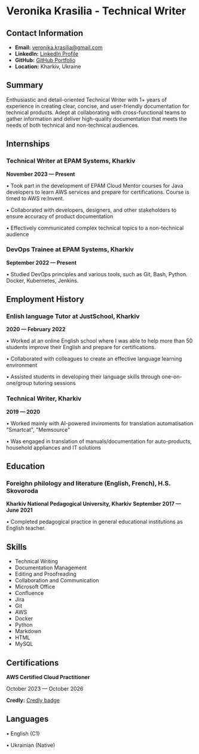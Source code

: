 # Veronika Krasilia - Technical Writer

## Contact Information
- **Email:** veronika.krasilia@gmail.com
- **LinkedIn:** [LinkedIn Profile](https://www.linkedin.com/in/veronika--krasilia)
- **GitHub:** [GitHub Portfolio](https://github.com/veronika2312/tech-writer-portfolio/tree/cloud-mentor-project)
- **Location:** Kharkiv, Ukraine

## Summary
Enthusiastic and detail-oriented Technical Writer with 1+ years of experience in creating clear, concise, and user-friendly documentation for technical products. Adept at collaborating with cross-functional teams to gather information and deliver high-quality documentation that meets the needs of both technical and non-technical audiences.

## Internships

### Technical Writer at EPAM Systems, Kharkiv
**November 2023 — Present**

• Took part in the development of EPAM Cloud Mentor courses
for Java developers to learn AWS services and prepare for
certifications. Course is timed to AWS re:Invent.    

• Collaborated with developers, designers, and other stakeholders
to ensure accuracy of product documentation

• Effectively communicated complex technical topics to a
non-technical audience

### DevOps Trainee at EPAM Systems, Kharkiv
**September 2022 — Present**

• Studied DevOps principles and various tools, such as Git, Bash,
Python. Docker, Kubernetes, Jenkins.

## Employment History

### Enlish language Tutor at JustSchool, Kharkiv
**2020 — February 2022**

• Worked at an online English school where I was able to help
more than 50 students improve their English and prepare for
certifications. 

• Collaborated with colleagues to create an effective language
learning environment

• Assisted students in developing their language skills through
one-on-one/group tutoring sessions

### Technical Writer, Kharkiv
**2019 — 2020**

• Worked mainly with AI-powered inviroments for translation
automatisation "Smartcat", "Memsource"

• Was engaged in translation of manuals/documentation for
auto-products, household appliances and IT solutions


## Education

### Foreighn philology and literature (English, French), H.S. Skovoroda
**Kharkiv National Pedagogical University, Kharkiv**
**September 2017 — June 2021**

• Сompleted pedagogical practice in general educational institutions as
English teacher. 

## Skills
- Technical Writing
- Documentation Management
- Editing and Proofreading
- Collaboration and Communication
- Microsoft Office
- Confluence
- Jira
- Git
- AWS
- Docker
- Python
- Markdown
- HTML
- MySQL

## Certifications
**AWS Certified Cloud Practitioner**

October 2023 — October 2026

**Credly:** 
[Credly badge](https://www.credly.com/badges/c50e39a8-a78a-45de-bac3-4b980da34016/public_url)

## Languages
• English (C1)

• Ukrainian (Native)
